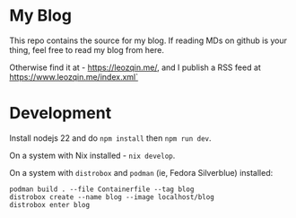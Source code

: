 # My Blog
This repo contains the source for my blog. If reading MDs on github is your thing, feel free to read my blog from here.

Otherwise find it at - https://leozqin.me/, and I publish a RSS feed at https://www.leozqin.me/index.xml`

# Development
Install nodejs 22 and do `npm install` then `npm run dev`.

On a system with Nix installed - `nix develop`.

On a system with `distrobox` and `podman` (ie, Fedora Silverblue) installed:

```
podman build . --file Containerfile --tag blog
distrobox create --name blog --image localhost/blog
distrobox enter blog
``` 
